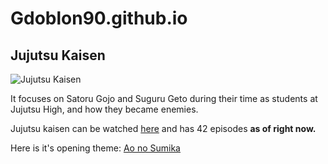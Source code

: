 # Gdoblon90.github.io
## Jujutsu Kaisen
![Jujutsu Kaisen](https://cdn.vox-cdn.com/thumbor/yly42vcGVd2c9KfBEY0b_70oa6s=/0x0:1600x900/920x613/filters:focal(672x322:928x578):format(webp)/cdn.vox-cdn.com/uploads/chorus_image/image/71741860/Jujutsu_Kaisen_season_2_01.6.jpg)

It focuses on Satoru Gojo and Suguru Geto during their time as students at Jujutsu High, and how they became enemies.

Jujutsu kaisen can be watched [here](https://www.crunchyroll.com/series/GRDV0019R/jujutsu-kaisen) and has 42 episodes **as of right now.**

Here is it's opening theme: [Ao no Sumika](https://www.youtube.com/watch?v=2c_lHmkOq0E)
